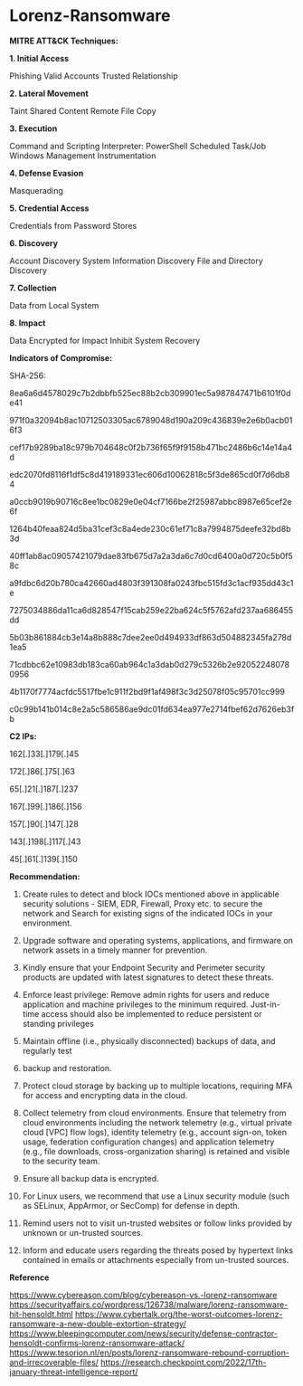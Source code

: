 # Lorenz-Ransomware



**MITRE ATT&CK Techniques:**

**1. Initial Access**

Phishing
Valid Accounts
Trusted Relationship

**2. Lateral Movement**

Taint Shared Content
Remote File Copy

**3. Execution**

Command and Scripting Interpreter: PowerShell
Scheduled Task/Job
Windows Management Instrumentation

**4. Defense Evasion**

Masquerading

**5. Credential Access**

Credentials from Password Stores

**6. Discovery**

Account Discovery
System Information Discovery
File and Directory Discovery

**7. Collection**

Data from Local System

**8. Impact**

Data Encrypted for Impact
Inhibit System Recovery

**Indicators of Compromise:**

SHA-256:

8ea6a6d4578029c7b2dbbfb525ec88b2cb309901ec5a987847471b6101f0de41

971f0a32094b8ac10712503305ac6789048d190a209c436839e2e6b0acb016f3

cef17b9289ba18c979b704648c0f2b736f65f9f9158b471bc2486b6c14e14a4d

edc2070fd8116f1df5c8d419189331ec606d10062818c5f3de865cd0f7d6db84

a0ccb9019b90716c8ee1bc0829e0e04cf7166be2f25987abbc8987e65cef2e6f

1264b40feaa824d5ba31cef3c8a4ede230c61ef71c8a7994875deefe32bd8b3d

40ff1ab8ac09057421079dae83fb675d7a2a3da6c7d0cd6400a0d720c5b0f58c

a9fdbc6d20b780ca42660ad4803f391308fa0243fbc515fd3c1acf935dd43c1e

7275034886da11ca6d828547f15cab259e22ba624c5f5762afd237aa686455dd

5b03b861884cb3e14a8b888c7dee2ee0d494933df863d504882345fa278d1ea5

71cdbbc62e10983db183ca60ab964c1a3dab0d279c5326b2e920522480780956

4b1170f7774acfdc5517fbe1c911f2bd9f1af498f3c3d25078f05c95701cc999

c0c99b141b014c8e2a5c586586ae9dc01fd634ea977e2714fbef62d7626eb3fb

**C2 IPs:**

162[.]33[.]179[.]45

172[.]86[.]75[.]63

65[.]21[.]187[.]237

167[.]99[.]186[.]156

157[.]90[.]147[.]28

143[.]198[.]117[.]43 

45[.]61[.]139[.]150


**Recommendation:**

1.	Create rules to detect and block IOCs mentioned above in applicable security solutions - SIEM, EDR, Firewall, Proxy etc. to secure the network and Search for existing signs of the indicated IOCs in your environment.

2.	Upgrade software and operating systems, applications, and firmware on network assets in a timely manner for prevention. 

3.	Kindly ensure that your Endpoint Security and Perimeter security products are updated with latest signatures to detect these threats.

4.	Enforce least privilege: Remove admin rights for users and reduce application and machine privileges to the minimum required. Just-in-time access should also be implemented to reduce persistent or standing privileges

5.	Maintain offline (i.e., physically disconnected) backups of data, and regularly test 

6.	backup and restoration.

7.	Protect cloud storage by backing up to multiple locations, requiring MFA for access and encrypting data in the cloud.

8.	Collect telemetry from cloud environments. Ensure that telemetry from cloud environments including the network telemetry (e.g., virtual private cloud [VPC] flow logs), identity telemetry (e.g., account sign-on, token usage, federation configuration changes) and application telemetry (e.g., file downloads, cross-organization sharing) is retained and visible to the security team.

9.	Ensure all backup data is encrypted.

10.	For Linux users, we recommend that use a Linux security module (such as SELinux, AppArmor, or SecComp) for defense in depth.

11.	Remind users not to visit un-trusted websites or follow links provided by unknown or un-trusted sources.

12.	Inform and educate users regarding the threats posed by hypertext links contained in emails or attachments especially from un-trusted sources.

**Reference**

https://www.cybereason.com/blog/cybereason-vs.-lorenz-ransomware
https://securityaffairs.co/wordpress/126738/malware/lorenz-ransomware-hit-hensoldt.html
https://www.cybertalk.org/the-worst-outcomes-lorenz-ransomware-a-new-double-extortion-strategy/ https://www.bleepingcomputer.com/news/security/defense-contractor-hensoldt-confirms-lorenz-ransomware-attack/
https://www.tesorion.nl/en/posts/lorenz-ransomware-rebound-corruption-and-irrecoverable-files/
https://research.checkpoint.com/2022/17th-january-threat-intelligence-report/
